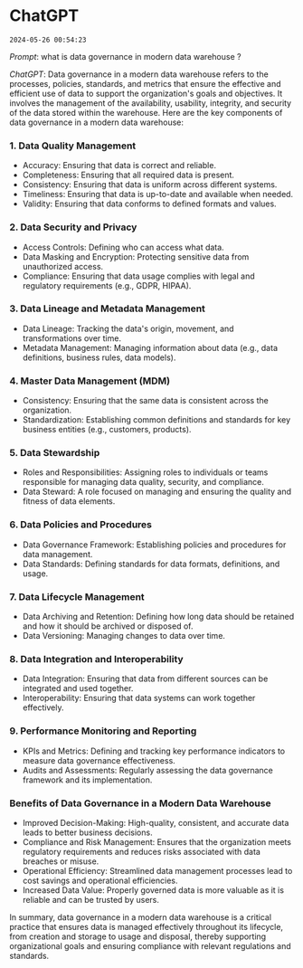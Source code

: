 # ChatGPT
`2024-05-26 00:54:23`

_Prompt_: 
what is data governance in modern data warehouse ?

_ChatGPT_:
Data governance in a modern data warehouse refers to the processes, policies, standards, and metrics that ensure the effective and efficient use of data to support the organization's goals and objectives. It involves the management of the availability, usability, integrity, and security of the data stored within the warehouse. Here are the key components of data governance in a modern data warehouse:

### 1. Data Quality Management

- Accuracy: Ensuring that data is correct and reliable.
- Completeness: Ensuring that all required data is present.
- Consistency: Ensuring that data is uniform across different systems.
- Timeliness: Ensuring that data is up-to-date and available when needed.
- Validity: Ensuring that data conforms to defined formats and values.

### 2. Data Security and Privacy

- Access Controls: Defining who can access what data.
- Data Masking and Encryption: Protecting sensitive data from unauthorized access.
- Compliance: Ensuring that data usage complies with legal and regulatory requirements (e.g., GDPR, HIPAA).

### 3. Data Lineage and Metadata Management

- Data Lineage: Tracking the data's origin, movement, and transformations over time.
- Metadata Management: Managing information about data (e.g., data definitions, business rules, data models).

### 4. Master Data Management (MDM)

- Consistency: Ensuring that the same data is consistent across the organization.
- Standardization: Establishing common definitions and standards for key business entities (e.g., customers, products).

### 5. Data Stewardship

- Roles and Responsibilities: Assigning roles to individuals or teams responsible for managing data quality, security, and compliance.
- Data Steward: A role focused on managing and ensuring the quality and fitness of data elements.

### 6. Data Policies and Procedures

- Data Governance Framework: Establishing policies and procedures for data management.
- Data Standards: Defining standards for data formats, definitions, and usage.

### 7. Data Lifecycle Management

- Data Archiving and Retention: Defining how long data should be retained and how it should be archived or disposed of.
- Data Versioning: Managing changes to data over time.

### 8. Data Integration and Interoperability

- Data Integration: Ensuring that data from different sources can be integrated and used together.
- Interoperability: Ensuring that data systems can work together effectively.

### 9. Performance Monitoring and Reporting

- KPIs and Metrics: Defining and tracking key performance indicators to measure data governance effectiveness.
- Audits and Assessments: Regularly assessing the data governance framework and its implementation.

### Benefits of Data Governance in a Modern Data Warehouse

- Improved Decision-Making: High-quality, consistent, and accurate data leads to better business decisions.
- Compliance and Risk Management: Ensures that the organization meets regulatory requirements and reduces risks associated with data breaches or misuse.
- Operational Efficiency: Streamlined data management processes lead to cost savings and operational efficiencies.
- Increased Data Value: Properly governed data is more valuable as it is reliable and can be trusted by users.

In summary, data governance in a modern data warehouse is a critical practice that ensures data is managed effectively throughout its lifecycle, from creation and storage to usage and disposal, thereby supporting organizational goals and ensuring compliance with relevant regulations and standards.


